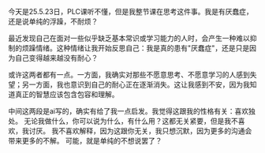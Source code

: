 今天是25.5.23日，PLC课听不懂，但是我整节课在思考这件事。我是有厌蠢症，还是说单纯的浮躁，不耐烦？

最近发现自己在面对一些似乎缺乏基本常识或学习能力的人时，会产生一种难以抑制的烦躁情绪。这种情绪让我开始反思自己：我是真的患有"厌蠢症"，还是只是因为自己变得越来越没有耐心？

或许这两者都有一点。一方面，我确实对那些不愿意思考、不愿意学习的人感到失望；另一方面，我也意识到自己的耐心正在逐渐消失。这让我感到不安，因为我知道真正的智慧应该包含包容和理解。

中间这两段是ai写的，确实有给了我一点启发。我觉得这跟我的性格有关：喜欢独处。
无论我做什么，你可以说为什么，有什么用？这都无关紧要，但是我不喜欢，我讨厌。
我不喜欢解释，因为这跟你无关，我只想沉默，因为更多的沟通会带来更多的不解。
可能，就是单纯的不想说罢了？
